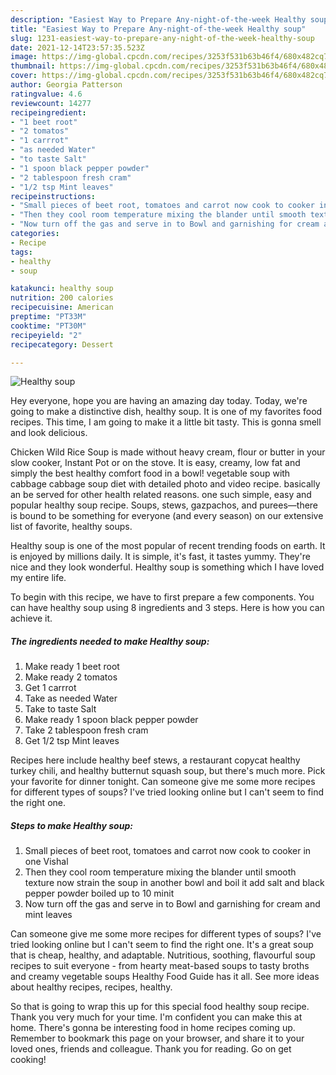 ```yaml
---
description: "Easiest Way to Prepare Any-night-of-the-week Healthy soup"
title: "Easiest Way to Prepare Any-night-of-the-week Healthy soup"
slug: 1231-easiest-way-to-prepare-any-night-of-the-week-healthy-soup
date: 2021-12-14T23:57:35.523Z
image: https://img-global.cpcdn.com/recipes/3253f531b63b46f4/680x482cq70/healthy-soup-recipe-main-photo.jpg
thumbnail: https://img-global.cpcdn.com/recipes/3253f531b63b46f4/680x482cq70/healthy-soup-recipe-main-photo.jpg
cover: https://img-global.cpcdn.com/recipes/3253f531b63b46f4/680x482cq70/healthy-soup-recipe-main-photo.jpg
author: Georgia Patterson
ratingvalue: 4.6
reviewcount: 14277
recipeingredient:
- "1 beet root"
- "2 tomatos"
- "1 carrrot"
- "as needed Water"
- "to taste Salt"
- "1 spoon black pepper powder"
- "2 tablespoon fresh cram"
- "1/2 tsp Mint leaves"
recipeinstructions:
- "Small pieces of beet root, tomatoes and carrot now cook to cooker in one Vishal"
- "Then they cool room temperature mixing the blander until smooth texture now strain the soup in another bowl and boil it add salt and black pepper powder boiled up to 10 minit"
- "Now turn off the gas and serve in to Bowl and garnishing for cream and mint leaves"
categories:
- Recipe
tags:
- healthy
- soup

katakunci: healthy soup 
nutrition: 200 calories
recipecuisine: American
preptime: "PT33M"
cooktime: "PT30M"
recipeyield: "2"
recipecategory: Dessert

---
```



![Healthy soup](https://img-global.cpcdn.com/recipes/3253f531b63b46f4/680x482cq70/healthy-soup-recipe-main-photo.jpg)

Hey everyone, hope you are having an amazing day today. Today, we're going to make a distinctive dish, healthy soup. It is one of my favorites food recipes. This time, I am going to make it a little bit tasty. This is gonna smell and look delicious.

Chicken Wild Rice Soup is made without heavy cream, flour or butter in your slow cooker, Instant Pot or on the stove. It is easy, creamy, low fat and simply the best healthy comfort food in a bowl! vegetable soup with cabbage cabbage soup diet with detailed photo and video recipe. basically an be served for other health related reasons. one such simple, easy and popular healthy soup recipe. Soups, stews, gazpachos, and purees—there is bound to be something for everyone (and every season) on our extensive list of favorite, healthy soups.

Healthy soup is one of the most popular of recent trending foods on earth. It is enjoyed by millions daily. It is simple, it's fast, it tastes yummy. They're nice and they look wonderful. Healthy soup is something which I have loved my entire life.


To begin with this recipe, we have to first prepare a few components. You can have healthy soup using 8 ingredients and 3 steps. Here is how you can achieve it.

<!--inarticleads1-->

##### The ingredients needed to make Healthy soup:

1. Make ready 1 beet root
1. Make ready 2 tomatos
1. Get 1 carrrot
1. Take as needed Water
1. Take to taste Salt
1. Make ready 1 spoon black pepper powder
1. Take 2 tablespoon fresh cram
1. Get 1/2 tsp Mint leaves


Recipes here include healthy beef stews, a restaurant copycat healthy turkey chili, and healthy butternut squash soup, but there&#39;s much more. Pick your favorite for dinner tonight. Can someone give me some more recipes for different types of soups? I&#39;ve tried looking online but I can&#39;t seem to find the right one. 

<!--inarticleads2-->

##### Steps to make Healthy soup:

1. Small pieces of beet root, tomatoes and carrot now cook to cooker in one Vishal
1. Then they cool room temperature mixing the blander until smooth texture now strain the soup in another bowl and boil it add salt and black pepper powder boiled up to 10 minit
1. Now turn off the gas and serve in to Bowl and garnishing for cream and mint leaves


Can someone give me some more recipes for different types of soups? I&#39;ve tried looking online but I can&#39;t seem to find the right one. It&#39;s a great soup that is cheap, healthy, and adaptable. Nutritious, soothing, flavourful soup recipes to suit everyone - from hearty meat-based soups to tasty broths and creamy vegetable soups Healthy Food Guide has it all. See more ideas about healthy recipes, recipes, healthy. 

So that is going to wrap this up for this special food healthy soup recipe. Thank you very much for your time. I'm confident you can make this at home. There's gonna be interesting food in home recipes coming up. Remember to bookmark this page on your browser, and share it to your loved ones, friends and colleague. Thank you for reading. Go on get cooking!

